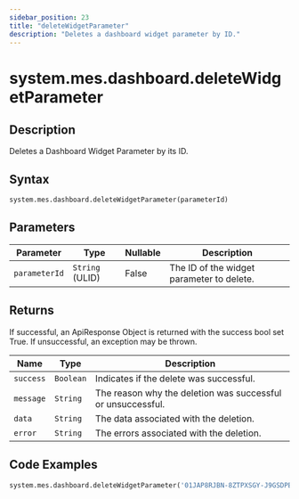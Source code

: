 ```yaml
---
sidebar_position: 23
title: "deleteWidgetParameter"
description: "Deletes a dashboard widget parameter by ID."
---
```


# system.mes.dashboard.deleteWidgetParameter

## Description

Deletes a Dashboard Widget Parameter by its ID.

## Syntax

```python
system.mes.dashboard.deleteWidgetParameter(parameterId)
```

## Parameters

| Parameter     | Type            | Nullable | Description                               |
|---------------|-----------------|----------|-------------------------------------------|
| `parameterId` | `String` (ULID) | False    | The ID of the widget parameter to delete. |

## Returns

If successful, an ApiResponse Object is returned with the success bool set True. If unsuccessful, an exception may be
thrown.

| Name      | Type      | Description                                                 |
|-----------|-----------|-------------------------------------------------------------|
| `success` | `Boolean` | Indicates if the delete was successful.                     |
| `message` | `String`  | The reason why the deletion was successful or unsuccessful. |
| `data`    | `String`  | The data associated with the deletion.                      |
| `error`   | `String`  | The errors associated with the deletion.                    |

## Code Examples

```python
system.mes.dashboard.deleteWidgetParameter('01JAP8RJBN-8ZTPXSGY-J9GSDPE1')
```
